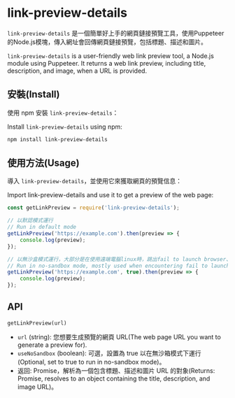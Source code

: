 # link-preview-details

`link-preview-details` 是一個簡單好上手的網頁鏈接預覽工具，使用Puppeteer的Node.js模塊，傳入網址會回傳網頁鏈接預覽，包括標題、描述和圖片。

`link-preview-details` is a user-friendly web link preview tool, a Node.js module using Puppeteer. It returns a web link preview, including title, description, and image, when a URL is provided.

## 安裝(Install)

使用 npm 安裝 `link-preview-details`：

Install `link-preview-details` using npm:

```bash
npm install link-preview-details
```

## 使用方法(Usage)

導入 `link-preview-details`，並使用它來獲取網頁的預覽信息：

Import link-preview-details and use it to get a preview of the web page:

```javascript
const getLinkPreview = require('link-preview-details');

// 以默認模式運行
// Run in default mode
getLinkPreview('https://example.com').then(preview => {
    console.log(preview);
});

// 以無沙盒模式運行，大部分是在使用遠端電腦linux時，跳出fail to launch browser、或--no-sandbox錯誤時使用
// Run in no-sandbox mode, mostly used when encountering fail to launch browser or --no-sandbox error on remote Linux computers
getLinkPreview('https://example.com', true).then(preview => {
    console.log(preview);
});

```

## API

`getLinkPreview(url)`

- `url` (string): 您想要生成預覽的網頁 URL(The web page URL you want to generate a preview for).
- `useNoSandbox` (boolean): 可選，設置為 true 以在無沙箱模式下運行(Optional, set to true to run in no-sandbox mode)。
- 返回: Promise，解析為一個包含標題、描述和圖片 URL 的對象(Returns: Promise, resolves to an object containing the title, description, and image URL)。